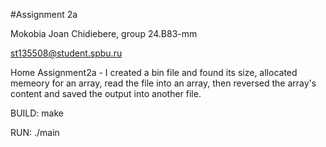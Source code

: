 #Assignment 2a

Mokobia Joan Chidiebere, group 24.B83-mm

st135508@student.spbu.ru

Home Assignment2a - I created a bin file and found its size, allocated memeory for an array, read the file into an array, then reversed the array's content and saved the output into another file.

BUILD: make

RUN: ./main